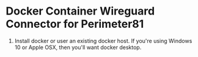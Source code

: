 # Docker Container Wireguard Connector for Perimeter81

1. Install docker or user an existing docker host. If you're using Windows 10 or Apple OSX, then you'll want docker desktop.
